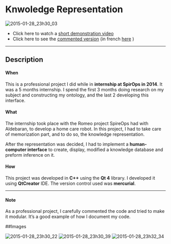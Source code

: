 ﻿# Knwoledge Representation

![2015-01-28_23h30_03](https://cloud.githubusercontent.com/assets/10437041/5948558/0ba01f3e-a746-11e4-98d7-f29bc2f857ef.png)

*  Click here to watch a [short demonstration video](http://youtu.be/J3H5N4Xq6YQ) 
*  Click here to see the [commented version](http://youtu.be/kuEOkY3mTCg) (in french [here](http://youtu.be/MZzXB3ecEME) )

---

## Description

#### When

This is a professional project I did while in **internship at SpirOps in 2014**. It was a 5 months internship. I spend the first 3 months doing research on my subject and constructing my ontology, and the last 2 developing this interface.  

#### What

The internship took place with the Romeo project SpireOps had with Aldebaran, to develop a home care robot. In this project, I had to take care of memorization part, and to do so, the knowledge representation.

After the representation was decided, I had to implement a **human-computer interface** to create, display, modified a knowledge database and preform inference on it.

#### How

This project was developed in **C++** using the **Qt 4** library.  I developed it using **QtCreator** IDE. The version control used was **mercurial**.

---

#### Note

As a professional project, I carefully commented the code and tried to make it modular. It’s a good example of how I document my code.


##Images

![2015-01-28_23h30_22](https://cloud.githubusercontent.com/assets/10437041/5948559/0bbb1032-a746-11e4-9328-a289965a45a0.png)
![2015-01-28_23h30_39](https://cloud.githubusercontent.com/assets/10437041/5948560/0bc6663a-a746-11e4-8543-e41ee777f804.png)
![2015-01-28_23h32_34](https://cloud.githubusercontent.com/assets/10437041/5948566/163b81d6-a746-11e4-8d5b-1de459915394.png)